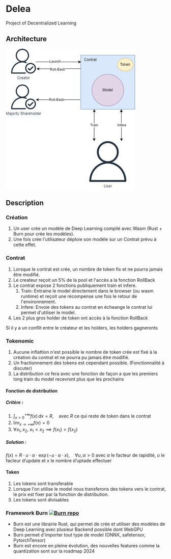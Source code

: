 # Delea

Project of Decentralized Learning

## Architecture

![Architecture de Delea](Delea-graph.png)

## Description

### Création

1. Un user crée un modèle de Deep Learning compilé avec Wasm (Rust + Burn pour crée les modèles).
2. Une fois crée l'utilisateur déploie son modèle sur un Contrat prévu à cette effet.

### Contrat

1. Lorsque le contrat est crée, un nombre de token fix et ne pourra jamais être modifié.
2. Le createur reçoit un 5% de la pool et l'accès a la fonction RollBack
3. Le contrat expose 2 fonctions publiquement train et infere.
    1. Train: Entraine le model directement dans le browser (ou wasm runtime) et reçoit une récompense une fois le retour de l'environnement.
    2. Infere: Envoie des tokens au contrat en écheange le contrat lui permet d'utiliser le model.
4. Les 2 plus gros holder de token ont accès à la fonction RollBack

Si il y a un conflit entre le créateur et les holders, les holders gagneronts

### Tokenomic

1. Aucune inflattion n'est possible le nombre de token crée est fixé à la création du contrat et ne pourra pu jamais être modifié.
2. Un fractionnement des tokens est cependant possible. (Fonctionnalité à discuter)
3. La distribution ce fera avec une fonction de façon a que les premiers long train du model recevront plus que les prochains

#### Fonction de distribution

##### Critère :

1. $\int_{x>0}^{+\infty} f(x) \, dx = R,\quad\text{avec } R \text{ ce qui reste de token dans le contrat }$
2. $\lim_{x \to +\infty} f(x) = 0$
3. $\forall x_1, x_2, \ x_1 < x_2 \implies f(x_1) > f(x_2)$

##### Solution :

$f(x) = R\cdot u\cdot\alpha\cdot\exp(-u \cdot \alpha \cdot x),\quad \forall u, \alpha > 0\text{ avec }\alpha\text{ le facteur de rapidité, }u \text{ le facteur d'update et }x\text{ le nombre d'uptade effectuer}$

#### Token

1. Les tokens sont transferable
2. Lorsque l'on utilise le model nous transferons des tokens vers le contrat, le prix est fixer par la fonction de distribution.
3. Les tokens sont divisables

### Framework Burn [![Burn repo](https://img.shields.io/badge/Burn-%20repo-green)](https://github.com/tracel-ai/burn)

- Burn est une librairie Rust, qui permet de crée et utiliser des modèles de Deep Learning avec plusieur Backend possible dont WebGPU
- Burn permet d'importer tout type de model (ONNX, safetensor, PytorchTensor)
- Burn est encore en pleine évolution, des nouvelles features comme la quantization sont sur la roadmap 2024
